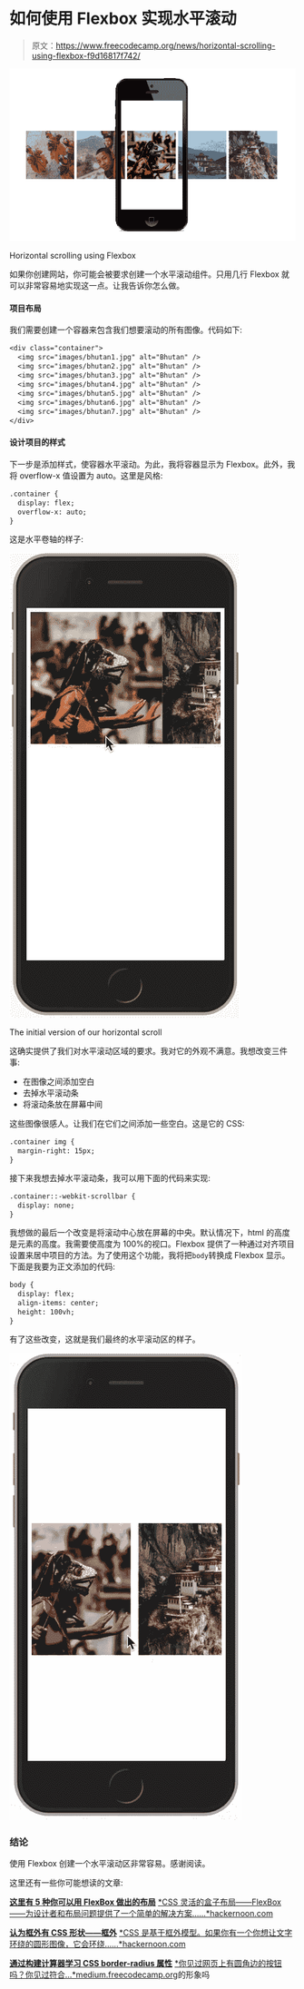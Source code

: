# 如何使用 Flexbox 实现水平滚动

> 原文：<https://www.freecodecamp.org/news/horizontal-scrolling-using-flexbox-f9d16817f742/>

![4d5EkVE0IxLXQkRlSL3MOAYRnKtvmaqpqR2M](img/9f51b062beae36e2ecb7812a0dc732ca.png)

Horizontal scrolling using Flexbox

如果你创建网站，你可能会被要求创建一个水平滚动组件。只用几行 Flexbox 就可以非常容易地实现这一点。让我告诉你怎么做。

#### 项目布局

我们需要创建一个容器来包含我们想要滚动的所有图像。代码如下:

```
<div class="container">
  <img src="images/bhutan1.jpg" alt="Bhutan" />
  <img src="images/bhutan2.jpg" alt="Bhutan" />
  <img src="images/bhutan3.jpg" alt="Bhutan" />
  <img src="images/bhutan4.jpg" alt="Bhutan" />
  <img src="images/bhutan5.jpg" alt="Bhutan" />
  <img src="images/bhutan6.jpg" alt="Bhutan" />
  <img src="images/bhutan7.jpg" alt="Bhutan" />
</div> 
```

#### 设计项目的样式

下一步是添加样式，使容器水平滚动。为此，我将容器显示为 Flexbox。此外，我将 overflow-x 值设置为 auto。这里是风格:

```
.container {
  display: flex;
  overflow-x: auto;
} 
```

这是水平卷轴的样子:

![OtTK-LibpJ6mcBOeHSmI2wIcXrlzMzzw5VND](img/2ae9f89f8dc8d9ac52a3c8c487de0b7b.png)

The initial version of our horizontal scroll

这确实提供了我们对水平滚动区域的要求。我对它的外观不满意。我想改变三件事:

*   在图像之间添加空白
*   去掉水平滚动条
*   将滚动条放在屏幕中间

这些图像很感人。让我们在它们之间添加一些空白。这是它的 CSS:

```
.container img {
  margin-right: 15px;
} 
```

接下来我想去掉水平滚动条，我可以用下面的代码来实现:

```
.container::-webkit-scrollbar {
  display: none;
} 
```

我想做的最后一个改变是将滚动中心放在屏幕的中央。默认情况下，html 的高度是元素的高度。我需要使高度为 100%的视口。Flexbox 提供了一种通过对齐项目设置来居中项目的方法。为了使用这个功能，我将把`body`转换成 Flexbox 显示。下面是我要为正文添加的代码:

```
body {
  display: flex;
  align-items: center;
  height: 100vh;
} 
```

有了这些改变，这就是我们最终的水平滚动区的样子。

![qJCD4OP64IdYdHTGPKnFVBKhFLrkiIWDrKSe](img/40214e04f7f423e57a009d9a8a6e9835.png)

### 结论

使用 Flexbox 创建一个水平滚动区非常容易。感谢阅读。

这里还有一些你可能想读的文章:

[**这里有 5 种你可以用 FlexBox 做出的布局**](https://hackernoon.com/here-are-5-layouts-that-you-can-make-with-flexbox-6ca1e941f33d)
[*CSS 灵活的盒子布局——FlexBox——为设计者和布局问题提供了一个简单的解决方案……*hackernoon.com](https://hackernoon.com/here-are-5-layouts-that-you-can-make-with-flexbox-6ca1e941f33d)

[**认为框外有 CSS 形状——框外**](https://hackernoon.com/mastering-css-series-shape-outside-44d626270b25)
[*CSS 是基于框外模型。如果你有一个你想让文字环绕的圆形图像，它会环绕……*hackernoon.com](https://hackernoon.com/mastering-css-series-shape-outside-44d626270b25)

[**通过构建计算器学习 CSS border-radius 属性**](https://medium.freecodecamp.org/learn-css-border-radius-property-by-building-a-calculator-53497cd8071d)
[*你见过网页上有圆角边的按钮吗？你见过符合…*medium.freecodecamp.org](https://medium.freecodecamp.org/learn-css-border-radius-property-by-building-a-calculator-53497cd8071d)的形象吗